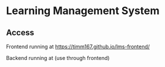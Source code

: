# Learning Management System

## Access 

Frontend running at https://timm167.github.io/lms-frontend/

Backend running at (use through frontend)


